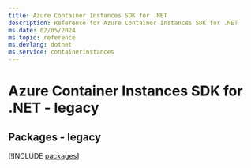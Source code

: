 ```yaml
---
title: Azure Container Instances SDK for .NET
description: Reference for Azure Container Instances SDK for .NET
ms.date: 02/05/2024
ms.topic: reference
ms.devlang: dotnet
ms.service: containerinstances
---
```

# Azure Container Instances SDK for .NET - legacy
## Packages - legacy
[!INCLUDE [packages](container-instances-index.md)]